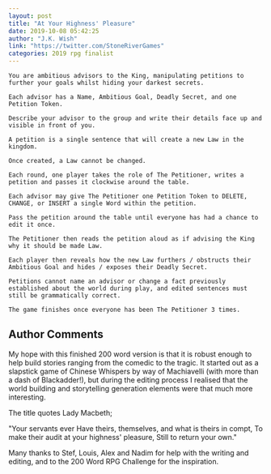```yaml
---
layout: post
title: "At Your Highness' Pleasure"
date: 2019-10-08 05:42:25
author: "J.K. Wish"
link: "https://twitter.com/StoneRiverGames"
categories: 2019 rpg finalist
---
```


 
```
You are ambitious advisors to the King, manipulating petitions to further your goals whilst hiding your darkest secrets.

Each advisor has a Name, Ambitious Goal, Deadly Secret, and one Petition Token.

Describe your advisor to the group and write their details face up and visible in front of you.

A petition is a single sentence that will create a new Law in the kingdom.

Once created, a Law cannot be changed.

Each round, one player takes the role of The Petitioner, writes a petition and passes it clockwise around the table.

Each advisor may give The Petitioner one Petition Token to DELETE, CHANGE, or INSERT a single Word within the petition.

Pass the petition around the table until everyone has had a chance to edit it once. 

The Petitioner then reads the petition aloud as if advising the King why it should be made Law.

Each player then reveals how the new Law furthers / obstructs their Ambitious Goal and hides / exposes their Deadly Secret.

Petitions cannot name an advisor or change a fact previously established about the world during play, and edited sentences must still be grammatically correct.

The game finishes once everyone has been The Petitioner 3 times.
```
## Author Comments
My hope with this finished 200 word version is that it is robust enough to help build stories ranging from the comedic to the tragic. It started out as a slapstick game of Chinese Whispers by way of Machiavelli (with more than a dash of Blackadder!), but during the editing process I realised that the world building and storytelling generation elements were that much more interesting.

The title quotes Lady Macbeth;

"Your servants ever
Have theirs, themselves, and what is theirs in compt,
To make their audit at your highness' pleasure,
Still to return your own."

Many thanks to Stef, Louis, Alex and Nadim for help with the writing and editing, and to the 200 Word RPG Challenge for the inspiration.
